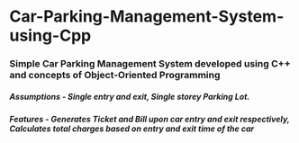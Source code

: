 # Car-Parking-Management-System-using-Cpp
### Simple Car Parking Management System developed using C++ and concepts of Object-Oriented Programming
##### Assumptions - Single entry and exit, Single storey Parking Lot.
##### Features - Generates Ticket and Bill upon car entry and exit respectively, Calculates total charges based on entry and exit time of the car
